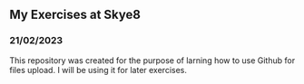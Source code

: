 ## My Exercises at Skye8

### 21/02/2023

This repository was created for the purpose of larning how to use Github for files upload. I will be using it for later exercises.

